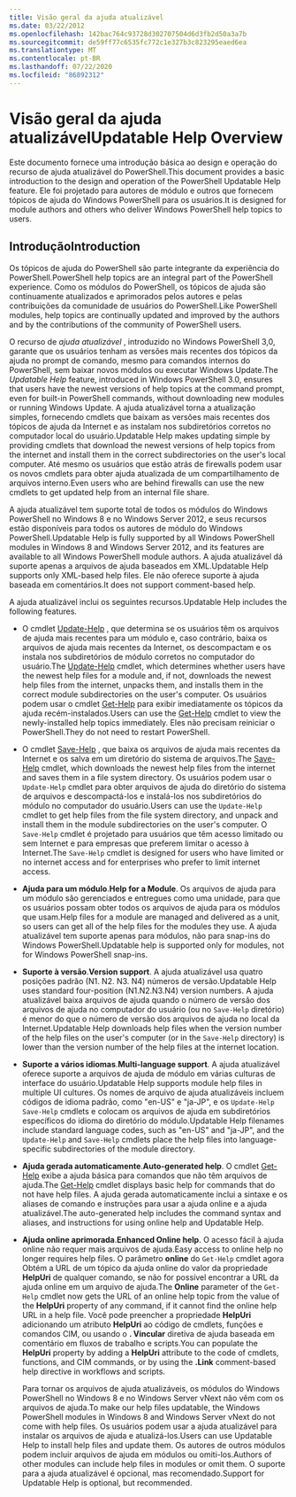 ```yaml
---
title: Visão geral da ajuda atualizável
ms.date: 03/22/2012
ms.openlocfilehash: 142bac764c93728d302707504d6d3fb2d50a3a7b
ms.sourcegitcommit: de59ff77c6535fc772c1e327b3c823295eaed6ea
ms.translationtype: MT
ms.contentlocale: pt-BR
ms.lasthandoff: 07/22/2020
ms.locfileid: "86892312"
---
```

# <a name="updatable-help-overview"></a><span data-ttu-id="74d26-102">Visão geral da ajuda atualizável</span><span class="sxs-lookup"><span data-stu-id="74d26-102">Updatable Help Overview</span></span>

<span data-ttu-id="74d26-103">Este documento fornece uma introdução básica ao design e operação do recurso de ajuda atualizável do PowerShell.</span><span class="sxs-lookup"><span data-stu-id="74d26-103">This document provides a basic introduction to the design and operation of the PowerShell Updatable Help feature.</span></span> <span data-ttu-id="74d26-104">Ele foi projetado para autores de módulo e outros que fornecem tópicos de ajuda do Windows PowerShell para os usuários.</span><span class="sxs-lookup"><span data-stu-id="74d26-104">It is designed for module authors and others who deliver Windows PowerShell help topics to users.</span></span>

## <a name="introduction"></a><span data-ttu-id="74d26-105">Introdução</span><span class="sxs-lookup"><span data-stu-id="74d26-105">Introduction</span></span>

<span data-ttu-id="74d26-106">Os tópicos de ajuda do PowerShell são parte integrante da experiência do PowerShell.</span><span class="sxs-lookup"><span data-stu-id="74d26-106">PowerShell help topics are an integral part of the PowerShell experience.</span></span> <span data-ttu-id="74d26-107">Como os módulos do PowerShell, os tópicos de ajuda são continuamente atualizados e aprimorados pelos autores e pelas contribuições da comunidade de usuários do PowerShell.</span><span class="sxs-lookup"><span data-stu-id="74d26-107">Like PowerShell modules, help topics are continually updated and improved by the authors and by the contributions of the community of PowerShell users.</span></span>

<span data-ttu-id="74d26-108">O recurso de *ajuda atualizável* , introduzido no Windows PowerShell 3,0, garante que os usuários tenham as versões mais recentes dos tópicos da ajuda no prompt de comando, mesmo para comandos internos do PowerShell, sem baixar novos módulos ou executar Windows Update.</span><span class="sxs-lookup"><span data-stu-id="74d26-108">The *Updatable Help* feature, introduced in Windows PowerShell 3.0, ensures that users have the newest versions of help topics at the command prompt, even for built-in PowerShell commands, without downloading new modules or running Windows Update.</span></span> <span data-ttu-id="74d26-109">A ajuda atualizável torna a atualização simples, fornecendo cmdlets que baixam as versões mais recentes dos tópicos de ajuda da Internet e as instalam nos subdiretórios corretos no computador local do usuário.</span><span class="sxs-lookup"><span data-stu-id="74d26-109">Updatable Help makes updating simple by providing cmdlets that download the newest versions of help topics from the internet and install them in the correct subdirectories on the user's local computer.</span></span> <span data-ttu-id="74d26-110">Até mesmo os usuários que estão atrás de firewalls podem usar os novos cmdlets para obter ajuda atualizada de um compartilhamento de arquivos interno.</span><span class="sxs-lookup"><span data-stu-id="74d26-110">Even users who are behind firewalls can use the new cmdlets to get updated help from an internal file share.</span></span>

<span data-ttu-id="74d26-111">A ajuda atualizável tem suporte total de todos os módulos do Windows PowerShell no Windows 8 e no Windows Server 2012, e seus recursos estão disponíveis para todos os autores de módulo do Windows PowerShell.</span><span class="sxs-lookup"><span data-stu-id="74d26-111">Updatable Help is fully supported by all Windows PowerShell modules in Windows 8 and Windows Server 2012, and its features are available to all Windows PowerShell module authors.</span></span> <span data-ttu-id="74d26-112">A ajuda atualizável dá suporte apenas a arquivos de ajuda baseados em XML.</span><span class="sxs-lookup"><span data-stu-id="74d26-112">Updatable Help supports only XML-based help files.</span></span> <span data-ttu-id="74d26-113">Ele não oferece suporte à ajuda baseada em comentários.</span><span class="sxs-lookup"><span data-stu-id="74d26-113">It does not support comment-based help.</span></span>

<span data-ttu-id="74d26-114">A ajuda atualizável inclui os seguintes recursos.</span><span class="sxs-lookup"><span data-stu-id="74d26-114">Updatable Help includes the following features.</span></span>

- <span data-ttu-id="74d26-115">O cmdlet [Update-Help](/powershell/module/Microsoft.PowerShell.Core/Update-Help) , que determina se os usuários têm os arquivos de ajuda mais recentes para um módulo e, caso contrário, baixa os arquivos de ajuda mais recentes da Internet, os descompactam e os instala nos subdiretórios de módulo corretos no computador do usuário.</span><span class="sxs-lookup"><span data-stu-id="74d26-115">The [Update-Help](/powershell/module/Microsoft.PowerShell.Core/Update-Help) cmdlet, which determines whether users have the newest help files for a module and, if not, downloads the newest help files from the internet, unpacks them, and installs them in the correct module subdirectories on the user's computer.</span></span> <span data-ttu-id="74d26-116">Os usuários podem usar o cmdlet [Get-Help](/powershell/module/Microsoft.PowerShell.Core/Get-Help) para exibir imediatamente os tópicos da ajuda recém-instalados.</span><span class="sxs-lookup"><span data-stu-id="74d26-116">Users can use the [Get-Help](/powershell/module/Microsoft.PowerShell.Core/Get-Help) cmdlet to view the newly-installed help topics immediately.</span></span> <span data-ttu-id="74d26-117">Eles não precisam reiniciar o PowerShell.</span><span class="sxs-lookup"><span data-stu-id="74d26-117">They do not need to restart PowerShell.</span></span>

- <span data-ttu-id="74d26-118">O cmdlet [Save-Help](/powershell/module/Microsoft.PowerShell.Core/Save-Help) , que baixa os arquivos de ajuda mais recentes da Internet e os salva em um diretório do sistema de arquivos.</span><span class="sxs-lookup"><span data-stu-id="74d26-118">The [Save-Help](/powershell/module/Microsoft.PowerShell.Core/Save-Help) cmdlet, which downloads the newest help files from the internet and saves them in a file system directory.</span></span> <span data-ttu-id="74d26-119">Os usuários podem usar o `Update-Help` cmdlet para obter arquivos de ajuda do diretório do sistema de arquivos e descompactá-los e instalá-los nos subdiretórios do módulo no computador do usuário.</span><span class="sxs-lookup"><span data-stu-id="74d26-119">Users can use the `Update-Help` cmdlet to get help files from the file system directory, and unpack and install them in the module subdirectories on the user's computer.</span></span> <span data-ttu-id="74d26-120">O `Save-Help` cmdlet é projetado para usuários que têm acesso limitado ou sem Internet e para empresas que preferem limitar o acesso à Internet.</span><span class="sxs-lookup"><span data-stu-id="74d26-120">The `Save-Help` cmdlet is designed for users who have limited or no internet access and for enterprises who prefer to limit internet access.</span></span>

- <span data-ttu-id="74d26-121">**Ajuda para um módulo**.</span><span class="sxs-lookup"><span data-stu-id="74d26-121">**Help for a Module**.</span></span> <span data-ttu-id="74d26-122">Os arquivos de ajuda para um módulo são gerenciados e entregues como uma unidade, para que os usuários possam obter todos os arquivos de ajuda para os módulos que usam.</span><span class="sxs-lookup"><span data-stu-id="74d26-122">Help files for a module are managed and delivered as a unit, so users can get all of the help files for the modules they use.</span></span> <span data-ttu-id="74d26-123">A ajuda atualizável tem suporte apenas para módulos, não para snap-ins do Windows PowerShell.</span><span class="sxs-lookup"><span data-stu-id="74d26-123">Updatable help is supported only for modules, not for Windows PowerShell snap-ins.</span></span>

- <span data-ttu-id="74d26-124">**Suporte à versão**.</span><span class="sxs-lookup"><span data-stu-id="74d26-124">**Version support**.</span></span> <span data-ttu-id="74d26-125">A ajuda atualizável usa quatro posições padrão (N1. N2. N3. N4) números de versão.</span><span class="sxs-lookup"><span data-stu-id="74d26-125">Updatable Help uses standard four-position (N1.N2.N3.N4) version numbers.</span></span>
  <span data-ttu-id="74d26-126">A ajuda atualizável baixa arquivos de ajuda quando o número de versão dos arquivos de ajuda no computador do usuário (ou no `Save-Help` diretório) é menor do que o número de versão dos arquivos de ajuda no local da Internet.</span><span class="sxs-lookup"><span data-stu-id="74d26-126">Updatable Help downloads help files when the version number of the help files on the user's computer (or in the `Save-Help` directory) is lower than the version number of the help files at the internet location.</span></span>

- <span data-ttu-id="74d26-127">**Suporte a vários idiomas**.</span><span class="sxs-lookup"><span data-stu-id="74d26-127">**Multi-language support**.</span></span> <span data-ttu-id="74d26-128">A ajuda atualizável oferece suporte a arquivos de ajuda de módulo em várias culturas de interface do usuário.</span><span class="sxs-lookup"><span data-stu-id="74d26-128">Updatable Help supports module help files in multiple UI cultures.</span></span>
  <span data-ttu-id="74d26-129">Os nomes de arquivo de ajuda atualizáveis incluem códigos de idioma padrão, como "en-US" e "ja-JP", e os `Update-Help` `Save-Help` cmdlets e colocam os arquivos de ajuda em subdiretórios específicos do idioma do diretório do módulo.</span><span class="sxs-lookup"><span data-stu-id="74d26-129">Updatable Help filenames include standard language codes, such as "en-US" and "ja-JP", and the `Update-Help` and `Save-Help` cmdlets place the help files into language-specific subdirectories of the module directory.</span></span>

- <span data-ttu-id="74d26-130">**Ajuda gerada automaticamente**.</span><span class="sxs-lookup"><span data-stu-id="74d26-130">**Auto-generated help**.</span></span> <span data-ttu-id="74d26-131">O cmdlet [Get-Help](/powershell/module/Microsoft.PowerShell.Core/Get-Help) exibe a ajuda básica para comandos que não têm arquivos de ajuda.</span><span class="sxs-lookup"><span data-stu-id="74d26-131">The [Get-Help](/powershell/module/Microsoft.PowerShell.Core/Get-Help) cmdlet displays basic help for commands that do not have help files.</span></span> <span data-ttu-id="74d26-132">A ajuda gerada automaticamente inclui a sintaxe e os aliases de comando e instruções para usar a ajuda online e a ajuda atualizável.</span><span class="sxs-lookup"><span data-stu-id="74d26-132">The auto-generated help includes the command syntax and aliases, and instructions for using online help and Updatable Help.</span></span>

- <span data-ttu-id="74d26-133">**Ajuda online aprimorada**.</span><span class="sxs-lookup"><span data-stu-id="74d26-133">**Enhanced Online help**.</span></span> <span data-ttu-id="74d26-134">O acesso fácil à ajuda online não requer mais arquivos de ajuda.</span><span class="sxs-lookup"><span data-stu-id="74d26-134">Easy access to online help no longer requires help files.</span></span> <span data-ttu-id="74d26-135">O parâmetro **online** do `Get-Help` cmdlet agora Obtém a URL de um tópico da ajuda online do valor da propriedade **HelpUri** de qualquer comando, se não for possível encontrar a URL da ajuda online em um arquivo de ajuda.</span><span class="sxs-lookup"><span data-stu-id="74d26-135">The **Online** parameter of the `Get-Help` cmdlet now gets the URL of an online help topic from the value of the **HelpUri** property of any command, if it cannot find the online help URL in a help file.</span></span> <span data-ttu-id="74d26-136">Você pode preencher a propriedade **HelpUri** adicionando um atributo **HelpUri** ao código de cmdlets, funções e comandos CIM, ou usando o **. Vincular** diretiva de ajuda baseada em comentário em fluxos de trabalho e scripts.</span><span class="sxs-lookup"><span data-stu-id="74d26-136">You can populate the **HelpUri** property by adding a **HelpUri** attribute to the code of cmdlets, functions, and CIM commands, or by using the **.Link** comment-based help directive in workflows and scripts.</span></span>

  <span data-ttu-id="74d26-137">Para tornar os arquivos de ajuda atualizáveis, os módulos do Windows PowerShell no Windows 8 e no Windows Server vNext não vêm com os arquivos de ajuda.</span><span class="sxs-lookup"><span data-stu-id="74d26-137">To make our help files updatable, the Windows PowerShell modules in Windows 8 and Windows Server vNext do not come with help files.</span></span> <span data-ttu-id="74d26-138">Os usuários podem usar a ajuda atualizável para instalar os arquivos de ajuda e atualizá-los.</span><span class="sxs-lookup"><span data-stu-id="74d26-138">Users can use Updatable Help to install help files and update them.</span></span> <span data-ttu-id="74d26-139">Os autores de outros módulos podem incluir arquivos de ajuda em módulos ou omiti-los.</span><span class="sxs-lookup"><span data-stu-id="74d26-139">Authors of other modules can include help files in modules or omit them.</span></span> <span data-ttu-id="74d26-140">O suporte para a ajuda atualizável é opcional, mas recomendado.</span><span class="sxs-lookup"><span data-stu-id="74d26-140">Support for Updatable Help is optional, but recommended.</span></span>
